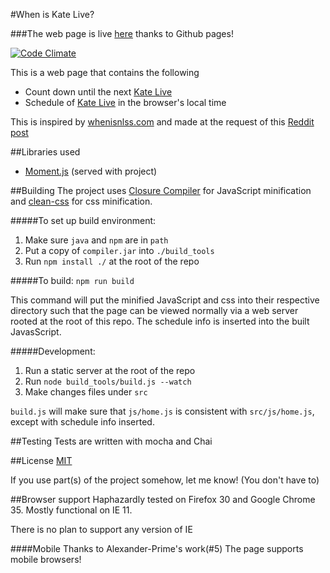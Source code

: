 #When is Kate Live?

###The web page is live [here][live page] thanks to Github pages!

[![Code Climate](https://codeclimate.com/github/XrXr/WhenIsKateLive/badges/gpa.svg)](https://codeclimate.com/github/XrXr/WhenIsKateLive)

This is a web page that contains the following
 - Count down until the next [Kate Live]
 - Schedule of [Kate Live] in the browser's local time

This is inspired by [whenisnlss.com](http://whenisnlss.com/) and made at the request of this [Reddit post]

##Libraries used
 - [Moment.js]() (served with project)

##Building
The project uses [Closure Compiler] for JavaScript minification and [clean-css] for css minification.

#####To set up build environment:
1. Make sure `java` and `npm` are in `path`
2. Put a copy of `compiler.jar` into `./build_tools`
3. Run `npm install ./` at the root of the repo

#####To build:
`npm run build`

This command will put the minified JavaScript and css into their respective directory such that the page can be viewed normally via a web server rooted at the root of this repo. The schedule info is inserted into the built JavasScript.

#####Development:
1. Run a static server at the root of the repo
2. Run `node build_tools/build.js --watch`
3. Make changes files under `src`

`build.js` will make sure that `js/home.js` is consistent with `src/js/home.js`,
except with schedule info inserted.

##Testing
Tests are written with mocha and Chai

##License
[MIT](LICENSE.txt)

If you use part(s) of the project somehow, let me know! (You don't have to)

##Browser support
Haphazardly tested on Firefox 30 and Google Chrome 35. Mostly functional on IE 11.

There is no plan to support any version of IE

####Mobile
Thanks to Alexander-Prime's work(#5) The page supports mobile browsers!

[Reddit post]: http://www.reddit.com/r/KateArmy/comments/2a8gna/can_we_get_something_like_whenisnlsscom/
[live page]: http://xrxr.github.io/WhenIsKateLive/
[Kate Live]: http://www.twitch.tv/lovelymomo
[Closure Compiler]: https://developers.google.com/closure/compiler/
[clean-css]: https://www.npmjs.org/package/clean-css
[Moment.js]: http://momentjs.com/
